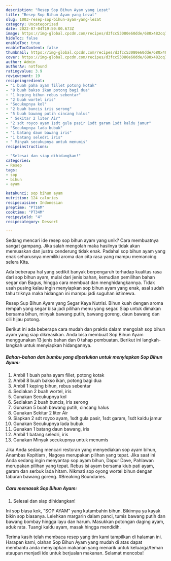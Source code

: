 ```yaml
---
description: "Resep Sop Bihun Ayam yang Lezat"
title: "Resep Sop Bihun Ayam yang Lezat"
slug: 1003-resep-sop-bihun-ayam-yang-lezat
category: Uncategorized
date: 2022-07-04T19:50:00.673Z
image: https://img-global.cpcdn.com/recipes/d3fcc53080e60dde/680x482cq70/sop-bihun-ayam-foto-resep-utama.jpg
hideToc: false
enableToc: true
enableTocContent: false
thumbnail: https://img-global.cpcdn.com/recipes/d3fcc53080e60dde/680x482cq70/sop-bihun-ayam-foto-resep-utama.jpg
cover: https://img-global.cpcdn.com/recipes/d3fcc53080e60dde/680x482cq70/sop-bihun-ayam-foto-resep-utama.jpg
author: Admin
authorAv: notfound
ratingvalue: 3.9
reviewcount: 19
recipeingredient:
- "1 buah paha ayam fillet potong kotak"
- "8 buah bakso ikan potong bagi dua"
- "1 keping bihun rebus sebentar"
- "2 buah wortel iris"
- "Secukupnya kol"
- "2 buah buncis iris serong"
- "5 buah bawang putih cincang halus"
- " Sekitar 2 liter Air"
- "2 sdt royco ayam 1sdt gula pasir 1sdt garam 1sdt kaldu jamur"
- "Secukupnya lada bubuk"
- "1 batang daun bawang iris"
- "1 batang seledri iris"
- " Minyak secukupnya untuk menumis"
recipeinstructions:

- "Selesai dan siap dihidangkan!"
categories:
- Resep
tags:
- sop
- bihun
- ayam

katakunci: sop bihun ayam 
nutrition: 124 calories
recipecuisine: Indonesian
preptime: "PT16M"
cooktime: "PT34M"
recipeyield: "4"
recipecategory: Dessert

---
```





Sedang mencari ide resep sop bihun ayam yang unik? Cara membuatnya sangat gampang. Jika salah mengolah maka hasilnya tidak akan memuaskan dan justru cenderung tidak enak. Padahal sop bihun ayam yang enak seharusnya memiliki aroma dan cita rasa yang mampu memancing selera Kita.





Ada beberapa hal yang sedikit banyak berpengaruh terhadap kualitas rasa dari sop bihun ayam, mulai dari jenis bahan, kemudian pemilihan bahan segar dan Bagus, hingga cara membuat dan menghidangkannya. Tidak usah pusing kalau ingin menyiapkan sop bihun ayam yang enak,      asal sudah tahu triknya maka hidangan ini mampu jadi suguhan istimewa.














Resep Sup Bihun Ayam yang Segar Kaya Nutrisi. Bihun kuah dengan aroma rempah yang segar bisa jadi pilihan menu yang segar. Siap untuk dimakan bersama bihun, minyak bawang putih, bawang goreng, daun bawang dan cili hijau potong.






Berikut ini ada beberapa cara mudah dan praktis dalam mengolah sop bihun ayam yang siap dikreasikan. Anda bisa membuat Sop Bihun Ayam menggunakan 13 jenis bahan dan 0 tahap pembuatan. Berikut ini langkah-langkah untuk menyiapkan hidangannya.

<!--inarticleads1-->

##### Bahan-bahan dan bumbu yang diperlukan untuk menyiapkan Sop Bihun Ayam:

1. Ambil 1 buah paha ayam fillet, potong kotak
1. Ambil 8 buah bakso ikan, potong bagi dua
1. Ambil 1 keping bihun, rebus sebentar
1. Sediakan 2 buah wortel, iris
1. Gunakan Secukupnya kol
1. Sediakan 2 buah buncis, iris serong
1. Gunakan 5 buah bawang putih, cincang halus
1. Gunakan  Sekitar 2 liter Air
1. Siapkan 2 sdt royco ayam, 1sdt gula pasir, 1sdt garam, 1sdt kaldu jamur
1. Gunakan Secukupnya lada bubuk
1. Gunakan 1 batang daun bawang, iris
1. Ambil 1 batang seledri, iris
1. Gunakan  Minyak secukupnya untuk menumis


Jika Anda sedang mencari restoran yang menyediakan sop ayam bihun, Anambas Kopitiam , Nagoya merupakan pilihan yang tepat. Jika saat ini Anda sedang ingin menyantap sop ayam bihun, Dapur Dave, Pahlawan merupakan pilihan yang tepat. Rebus isi ayam bersama kiub pati ayam, garam dan serbuk lada hitam. Nikmati sop oyong wortel bihun dengan taburan bawang goreng. #Breaking Boundaries. 

<!--inarticleads2-->

##### Cara memasak Sop Bihun Ayam:


1. Selesai dan siap dihidangkan!

Ini sop biasa kok, &#34;SOP AYAM&#34; yang kutambahin bihun. Bikinnya ya kayak bikin sop biasanya. Lelehkan margarin dalam panci, tumis bawang putih dan bawang bombay hingga layu dan harum. Masukkan potongan daging ayam, aduk rata. Tuangi kaldu ayam, masak hingga mendidih. 

Terima kasih telah membaca resep yang tim kami tampilkan di halaman ini. Harapan kami, olahan Sop Bihun Ayam yang mudah di atas dapat membantu anda menyiapkan makanan yang menarik untuk keluarga/teman ataupun menjadi ide untuk berjualan makanan. Selamat mencoba!
